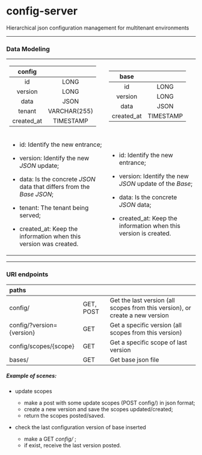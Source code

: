# config-server
Hierarchical json configuration management for multitenant environments

---

### Data Modeling

<table>
 <tr>
  <td>

|config||
|:-:|:-:|
|id|LONG|
|version|LONG|
|data|JSON|
|tenant|VARCHAR(255)|
|created_at|TIMESTAMP|
  </td>
  <td>

|base||
|:-:|:-:|
|id|LONG|
|version|LONG|
|data|JSON|
|created_at|TIMESTAMP|
  </td>
 </tr>
 <tr>
  <td>

* id: Identify the new entrance;

* version: Identify the new *JSON* update;

* data: Is the concrete *JSON* data that differs from the *Base JSON*;

* tenant: The tenant being served;

* created_at: Keep the information when this version was created.
  </td>
<td>

* id: Identify the new entrance;

* version: Identify the new *JSON* update of the *Base*;

* data: Is the concrete *JSON* data;

* created_at: Keep the information when this version is created.
</td>
 </tr>
</table>

---

### URI endpoints

|paths|||
|:-|:-|:-|
|config/|GET, POST|Get the last version (all scopes from this version), or create a new version|
|config/?version={version}|GET|Get a specific version (all scopes from this version)|
|config/scopes/{scope}|GET|Get a specific scope of last version|
|bases/|GET|Get base json file|

##### Example of scenes:

* update scopes
    * make a post with some update scopes (POST config/) in json format;	
    * create a new version and save the scopes updated/created;	
    * return the scopes posted/saved.

* check the last configuration version of base inserted
    * make a GET *config/* ;
    * if exist, receive the last version posted.

